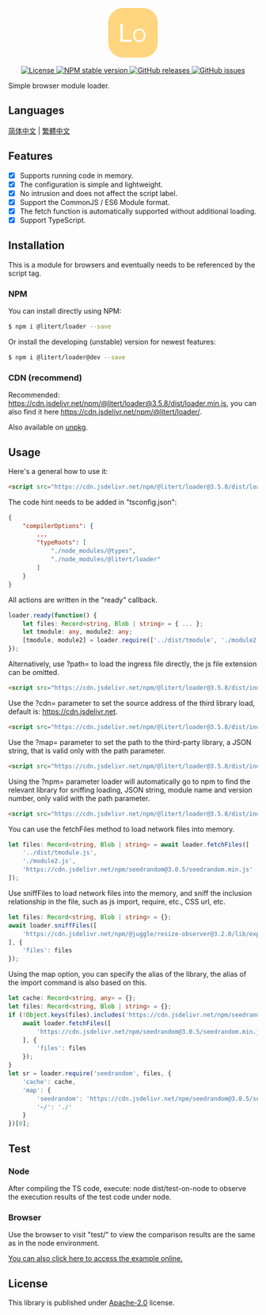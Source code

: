 <p align="center"><img src="./doc/icon.svg" width="100" height="100" alt="Loader"></p>
<p align="center">
    <a href="https://github.com/litert/loader.js/blob/master/LICENSE">
        <img alt="License" src="https://img.shields.io/github/license/litert/loader.js?color=blue" />
    </a>
    <a href="https://www.npmjs.com/package/@litert/loader">
        <img alt="NPM stable version" src="https://img.shields.io/npm/v/@litert/loader?color=brightgreen&logo=npm" />
    </a>
    <a href="https://github.com/litert/loader.js/releases">
        <img alt="GitHub releases" src="https://img.shields.io/github/v/release/litert/loader.js?color=brightgreen&logo=github" />
    </a>
    <a href="https://github.com/litert/loader.js/issues">
        <img alt="GitHub issues" src="https://img.shields.io/github/issues/litert/loader.js?color=blue&logo=github" />
    </a>
</p>

Simple browser module loader.

## Languages

[简体中文](doc/README.sc.md) | [繁體中文](doc/README.tc.md)

## Features

- [x] Supports running code in memory.  
- [x] The configuration is simple and lightweight.  
- [x] No intrusion and does not affect the script label.  
- [x] Support the CommonJS / ES6 Module format.  
- [x] The fetch function is automatically supported without additional loading.  
- [x] Support TypeScript.

## Installation

This is a module for browsers and eventually needs to be referenced by the script tag.

### NPM

You can install directly using NPM:

```sh
$ npm i @litert/loader --save
```

Or install the developing (unstable) version for newest features:

```sh
$ npm i @litert/loader@dev --save
```

### CDN (recommend)

Recommended: https://cdn.jsdelivr.net/npm/@litert/loader@3.5.8/dist/loader.min.js, you can also find it here https://cdn.jsdelivr.net/npm/@litert/loader/.

Also available on [unpkg](https://unpkg.com/@litert/loader@3.5.8/dist/loader.min.js).

## Usage

Here's a general how to use it:

```html
<script src="https://cdn.jsdelivr.net/npm/@litert/loader@3.5.8/dist/loader.min.js"></script>
```

The code hint needs to be added in "tsconfig.json":

```json
{
    "compilerOptions": {
        ...
        "typeRoots": [
            "./node_modules/@types",
            "./node_modules/@litert/loader"
        ]
    }
}
```

All actions are written in the "ready" callback.

```typescript
loader.ready(function() {
    let files: Record<string, Blob | string> = { ... };
    let tmodule: any, module2: any;
    [tmodule, module2] = loader.require(['../dist/tmodule', './module2'], files);
});
```

Alternatively, use ?path= to load the ingress file directly, the js file extension can be omitted.

```html
<script src="https://cdn.jsdelivr.net/npm/@litert/loader@3.5.8/dist/index.min.js?path=../lib/test"></script>
```

Use the ?cdn= parameter to set the source address of the third library load, default is: https://cdn.jsdelivr.net.

```html
<script src="https://cdn.jsdelivr.net/npm/@litert/loader@3.5.8/dist/index.min.js?cdn=https://cdn.xxx.xxx"></script>
```

Use the ?map= parameter to set the path to the third-party library, a JSON string, that is valid only with the path parameter.

```html
<script src="https://cdn.jsdelivr.net/npm/@litert/loader@3.5.8/dist/index.min.js?&path=xxx&map={'xxx':'https://xx/npm/index'}"></script>
```

Using the ?npm= parameter loader will automatically go to npm to find the relevant library for sniffing loading, JSON string, module name and version number, only valid with the path parameter.

```html
<script src="https://cdn.jsdelivr.net/npm/@litert/loader@3.5.8/dist/index.min.js?&path=xxx&npm={'xxx':'1.0.0'}"></script>
```

You can use the fetchFiles method to load network files into memory.

```typescript
let files: Record<string, Blob | string> = await loader.fetchFiles([
    '../dist/tmodule.js',
    './module2.js',
    'https://cdn.jsdelivr.net/npm/seedrandom@3.0.5/seedrandom.min.js'
]);
```

Use sniffFiles to load network files into the memory, and sniff the inclusion relationship in the file, such as js import, require, etc., CSS url, etc.

```typescript
let files: Record<string, Blob | string> = {};
await loader.sniffFiles([
    'https://cdn.jsdelivr.net/npm/@juggle/resize-observer@3.2.0/lib/exports/resize-observer.js'
], {
    'files': files
});
```

Using the map option, you can specify the alias of the library, the alias of the import command is also based on this.

```typescript
let cache: Record<string, any> = {};
let files: Record<string, Blob | string> = {};
if (!Object.keys(files).includes('https://cdn.jsdelivr.net/npm/seedrandom@3.0.5/seedrandom.min.js')) {
    await loader.fetchFiles([
        'https://cdn.jsdelivr.net/npm/seedrandom@3.0.5/seedrandom.min.js'
    ], {
        'files': files
    });
}
let sr = loader.require('seedrandom', files, {
    'cache': cache,
    'map': {
        'seedrandom': 'https://cdn.jsdelivr.net/npm/seedrandom@3.0.5/seedrandom.min',
        '~/': './'
    }
})[0];
```

## Test

### Node

After compiling the TS code, execute: node dist/test-on-node to observe the execution results of the test code under node.

### Browser

Use the browser to visit "test/" to view the comparison results are the same as in the node environment.

[You can also click here to access the example online.](https://litert.github.io/loader.js/test/)

## License

This library is published under [Apache-2.0](./LICENSE) license.